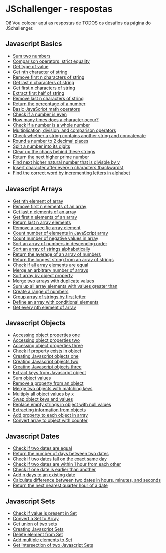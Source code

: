 # JSchallenger - respostas

Oi!
Vou colocar aqui as respostas de TODOS os desafios da página do JSchallenger.

## Javascript Basics

* [Sum two numbers](https://github.com/ananopaisdojavascript/jschallenger/blob/main/Basics/1.js)
* [Comparison operators, strict equality](https://github.com/ananopaisdojavascript/jschallenger/blob/main/Basics/2.js)
* [Get type of value](https://github.com/ananopaisdojavascript/jschallenger/blob/main/Basics/3.js)
* [Get nth character of string](https://github.com/ananopaisdojavascript/jschallenger/blob/main/Basics/4.js)
* [Remove first n characters of string](https://github.com/ananopaisdojavascript/jschallenger/blob/main/Basics/5.js)
* [Get last n characters of string](https://github.com/ananopaisdojavascript/jschallenger/blob/main/Basics/6.js)
* [Get first n characters of string](https://github.com/ananopaisdojavascript/jschallenger/blob/main/Basics/7.js)
* [Extract first half of string](https://github.com/ananopaisdojavascript/jschallenger/blob/main/Basics/8.js)
* [Remove last n characters of string](https://github.com/ananopaisdojavascript/jschallenger/blob/main/Basics/9.js)
* [Return the percentage of a number](https://github.com/ananopaisdojavascript/jschallenger/blob/main/Basics/10.js)
* [Basic JavaScript math operators](https://github.com/ananopaisdojavascript/jschallenger/blob/main/Basics/11.js)
* [Check if a number is even](https://github.com/ananopaisdojavascript/jschallenger/blob/main/Basics/12.js)
* [How many times does a character occur?](https://github.com/ananopaisdojavascript/jschallenger/blob/main/Basics/13.js)
* [Check if a number is a whole number](https://github.com/ananopaisdojavascript/jschallenger/blob/main/Basics/14.js)
* [Multiplication, division, and comparison operators](https://github.com/ananopaisdojavascript/jschallenger/blob/main/Basics/15.js)
* [Check whether a string contains another string and concatenate](https://github.com/ananopaisdojavascript/jschallenger/blob/main/Basics/16.js)
* [Round a number to 2 decimal places](https://github.com/ananopaisdojavascript/jschallenger/blob/main/Basics/17.js)
* [Split a number into its digits]()
* [Clear up the chaos behind these strings]()
* [Return the next higher prime number]()
* [Find next higher natural number that is divisble by y]()
* [Insert character after every n characters (backwards)]()
* [Find the correct word by incrementing letters in alphabet]()

## Javascript Arrays

* [Get nth element of array]()
* [Remove first n elements of an array]()
* [Get last n elements of an array]()
* [Get first n elements of an array]()
* [Return last n array elements]()
* [Remove a specific array element]()
* [Count number of elements in JavaScript array]()
* [Count number of negative values in array]()
* [Sort an array of numbers in descending order]()
* [Sort an array of strings alphabetically]()
* [Return the average of an array of numbers]()
* [Return the longest string from an array of strings]()
* [Check if all array elements are equal]()
* [Merge an arbitrary number of arrays]()
* [Sort array by object property]()
* [Merge two arrays with duplicate values]()
* [Sum up all array elements with values greater than]()
* [Create a range of numbers]()
* [Group array of strings by first letter]()
* [Define an array with conditional elements]()
* [Get every nth element of array]()

## Javascript Objects

* [Accessing object properties one]()
* [Accessing object properties two]()
* [Accessing object properties three]()
* [Check if property exists in object]()
* [Creating Javascript objects one]()
* [Creating Javascript objects two]()
* [Creating Javascript objects three]()
* [Extract keys from Javascript object]()
* [Sum object values]()
* [Remove a property from an object]()
* [Merge two objects with matching keys]()
* [Multiply all object values by x]()
* [Swap object keys and values]()
* [Replace empty strings in object with null values]()
* [Extracting information from objects]()
* [Add property to each object in array]()
* [Convert array to object with counter]()

## Javascript Dates

* [Check if two dates are equal]()
* [Return the number of days between two dates]()
* [Check if two dates fall on the exact same day]()
* [Check if two dates are within 1 hour from each other]()
* [Check if one date is earlier than another]()
* [Add n days to an existing date]()
* [Calculate difference between two dates in hours, minutes, and seconds]()
* [Return the next nearest quarter hour of a date]()


## Javascript Sets

* [Check if value is present in Set]()
* [Convert a Set to Array]()
* [Get union of two sets]()
* [Creating Javascript Sets]()
* [Delete element from Set]()
* [Add multiple elements to Set]()
* [Get Intersection of two Javascript Sets]()